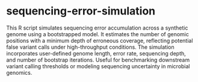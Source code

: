 # sequencing-error-simulation
This R script simulates sequencing error accumulation across a synthetic genome using a bootstrapped model. It estimates the number of genomic positions with a minimum depth of erroneous coverage, reflecting potential false variant calls under high-throughput conditions. The simulation incorporates user-defined genome length, error rate, sequencing depth, and number of bootstrap iterations. Useful for benchmarking downstream variant calling thresholds or modeling sequencing uncertainty in microbial genomics.
